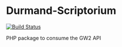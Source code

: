 Durmand-Scriptorium
===================
[![Build Status](https://secure.travis-ci.org/Durmand-Scriptorium/Durmand-Scriptorium.png?branch=master)](http://travis-ci.org/Durmand-Scriptorium/Durmand-Scriptorium)

PHP package to consume the GW2 API

